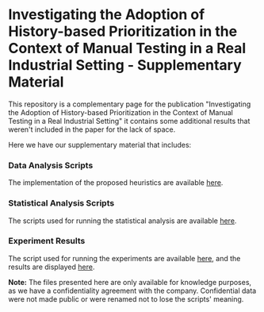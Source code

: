 # Investigating the Adoption of History-based Prioritization in the Context of Manual Testing in a Real Industrial Setting - Supplementary Material

This repository is a complementary page for the publication "Investigating the Adoption of History-based Prioritization in the Context of Manual Testing in a Real Industrial Setting" it contains some additional results that weren't included in the paper for the lack of space.

Here we have our supplementary material that includes:
### Data Analysis Scripts
The implementation of the proposed heuristics are available [here](https://github.com/ViniciusSiqueira54/seaa2022/tree/main/data_analysis/data_extraction).

### Statistical Analysis Scripts
The scripts used for running the statistical analysis are available [here](https://github.com/ViniciusSiqueira54/seaa2022/tree/main/data_analysis/statistical_analysis).

### Experiment Results
The script used for running the experiments are available [here](https://github.com/ViniciusSiqueira54/seaa2022/blob/main/data_analysis/data_analysis.py), and the results are displayed [here](https://github.com/ViniciusSiqueira54/seaa2022/blob/main/data_analysis/ExperimentResults.md).

**Note:** The files presented here are only available for knowledge purposes, as we have a confidentiality agreement with the company. Confidential data were not made public or were renamed not to lose the scripts' meaning.
